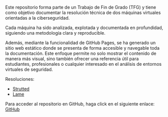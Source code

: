 Este repositorio forma parte de un Trabajo de Fin de Grado (TFG) y tiene como objetivo documentar la resolución técnica de dos máquinas virtuales orientadas a la ciberseguridad.

Cada máquina ha sido analizada, explotada y documentada en profundidad, siguiendo una metodología clara y reproducible.

Además, mediante la funcionalidad de GitHub Pages, se ha generado un sitio web estático donde se presenta de forma accesible y navegable toda la documentación. Este enfoque permite no solo mostrar el contenido de manera más visual, sino también ofrecer una referencia útil para estudiantes, profesionales o cualquier interesado en el análisis de entornos virtuales de seguridad.

Resoluciones:
- [Strutted](https://alejandromartinezmoreno.github.io/Trabajo-Fin-de-Grado/Strutted/Strutted.html)
- [Lame](https://alejandromartinezmoreno.github.io/Trabajo-Fin-de-Grado/Lame/Lame.html)

Para acceder al repositorio en GitHub, haga click en el siguiente enlace:
[GitHub](https://github.com/alejandromartinezmoreno/Trabajo-Fin-de-Grado)
